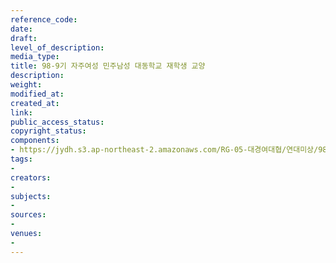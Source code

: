 ```yaml
---
reference_code: 
date: 
draft: 
level_of_description: 
media_type: 
title: 98-9기 자주여성 민주남성 대동학교 재학생 교양
description: 
weight: 
modified_at: 
created_at: 
link: 
public_access_status: 
copyright_status: 
components:
- https://jydh.s3.ap-northeast-2.amazonaws.com/RG-05-대경여대협/연대미상/98-9기+자주여성+민주남성+대동학교+재학생+교양.pdf
tags:
- 
creators:
- 
subjects:
- 
sources:
- 
venues:
- 
---
```

